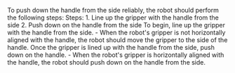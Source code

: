 To push down the handle from the side reliably, the robot should perform the following steps:
    Steps:  1. Line up the gripper with the handle from the side  2. Push down on the handle from the side
    To begin, line up the gripper with the handle from the side.
    - When the robot's gripper is not horizontally aligned with the handle, the robot should move the gripper to the side of the handle.
    Once the gripper is lined up with the handle from the side, push down on the handle.
    - When the robot's gripper is horizontally aligned with the handle, the robot should push down on the handle from the side.